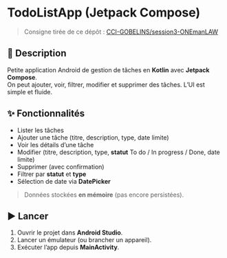 # TodoListApp (Jetpack Compose)

> Consigne tirée de ce dépôt : [CCI-GOBELINS/session3-ONEmanLAW](https://github.com/CCI-GOBELINS/session3-ONEmanLAW#)

## 📌 Description
Petite application Android de gestion de tâches en **Kotlin** avec **Jetpack Compose**.  
On peut ajouter, voir, filtrer, modifier et supprimer des tâches. L’UI est simple et fluide.

## ✨ Fonctionnalités
- Lister les tâches
- Ajouter une tâche (titre, description, type, date limite)
- Voir les détails d’une tâche
- Modifier (titre, description, type, **statut** To do / In progress / Done, date limite)
- Supprimer (avec confirmation)
- Filtrer par **statut** et **type**
- Sélection de date via **DatePicker**

> Données stockées **en mémoire** (pas encore persistées).


## ▶️ Lancer
1. Ouvrir le projet dans **Android Studio**.
2. Lancer un émulateur (ou brancher un appareil).
3. Exécuter l’app depuis **MainActivity**.

